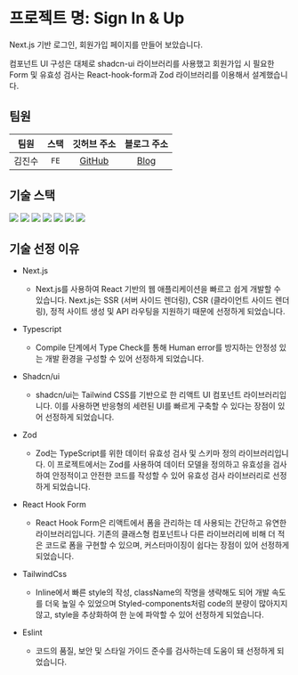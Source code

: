# 프로젝트 명: Sign In & Up

Next.js 기반 로그인, 회원가입 페이지를 만들어 보았습니다.

컴포넌트 UI 구성은 대체로 shadcn-ui 라이브러리를 사용했고 회원가입 시 필요한 Form 및 유효성 검사는
React-hook-form과 Zod 라이브러리를 이용해서 설계했습니다.

## 팀원

|  팀원  | 스택 |                깃허브 주소                |                블로그 주소                |
| :----: | :--: | :---------------------------------------: | :---------------------------------------: |
| 김진수 | `FE` | [GitHub](https://github.com/kimjinsu0210) | [Blog](https://kimjinsu0210.tistory.com/) |

## 기술 스택

<img src="https://img.shields.io/badge/react-61DAFB?style=for-the-badge&logo=react&logoColor=white">
<img src="https://img.shields.io/badge/Next.js-14.1.1-white?style=for-the-badge&logo=next.js&logoColor=black">
<img src="https://img.shields.io/badge/React%20Hook%20Form-FFC0CB?style=for-the-badge&logo=react&logoColor=black">
<img src="https://img.shields.io/badge/reactrouter-CA4245?style=for-the-badge&logo=reactrouter&logoColor=white">

<img src="https://img.shields.io/badge/typescript-3178C6?style=for-the-badge&logo=typescript&logoColor=white">
<img src="https://img.shields.io/badge/tailwindcss-06B6D4?style=for-the-badge&logo=tailwindcss&logoColor=white">
<img src="https://img.shields.io/badge/eslint-4B32C3?style=for-the-badge&logo=eslint&logoColor=white">

## 기술 선정 이유

- Next.js

  - Next.js를 사용하여 React 기반의 웹 애플리케이션을 빠르고 쉽게 개발할 수 있습니다. Next.js는 SSR (서버 사이드 렌더링), CSR (클라이언트 사이드 렌더링), 정적 사이트 생성 및 API 라우팅을 지원하기 때문에 선정하게 되었습니다.

- Typescript

  - Compile 단계에서 Type Check를 통해 Human error를 방지하는 안정성 있는 개발 환경을 구성할 수 있어 선정하게 되었습니다.

- Shadcn/ui

  - shadcn/ui는 Tailwind CSS를 기반으로 한 리액트 UI 컴포넌트 라이브러리입니다. 이를 사용하면 반응형의 세련된 UI를 빠르게 구축할 수 있다는 장점이 있어 선정하게 되었습니다.

- Zod

  - Zod는 TypeScript를 위한 데이터 유효성 검사 및 스키마 정의 라이브러리입니다. 이 프로젝트에서는 Zod를 사용하여 데이터 모델을 정의하고 유효성을 검사하여 안정적이고 안전한 코드를 작성할 수 있어 유효성 검사 라이브러리로 선정하게 되었습니다.

- React Hook Form

  - React Hook Form은 리액트에서 폼을 관리하는 데 사용되는 간단하고 유연한 라이브러리입니다. 기존의 클래스형 컴포넌트나 다른 라이브러리에 비해 더 적은 코드로 폼을 구현할 수 있으며, 커스터마이징이 쉽다는 장점이 있어 선정하게 되었습니다.

- TailwindCss

  - Inline에서 빠른 style의 작성, className의 작명을 생략해도 되어 개발 속도를 더욱 높일 수 있었으며 Styled-components처럼 code의 분량이 많아지지 않고, style을 추상화하여 한 눈에 파악할 수 있어 선정하게 되었습니다.

- Eslint
  - 코드의 품질, 보안 및 스타일 가이드 준수를 검사하는데 도움이 돼 선정하게 되었습니다.
